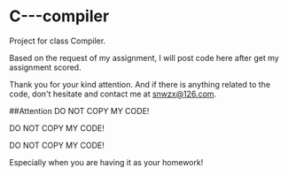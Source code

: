 # C---compiler
Project for class Compiler.

Based on the request of my assignment, I will post code here after get my assignment scored.

Thank you for your kind attention. And if there is anything related to the code, don't hesitate and contact me at snwzx@126.com.

##Attention
DO NOT COPY MY CODE! 

DO NOT COPY MY CODE!

DO NOT COPY MY CODE!

Especially when you are having it as your homework!
